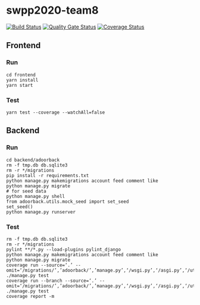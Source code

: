 # swpp2020-team8

[![Build Status](https://travis-ci.org/swsnu/swpp2020-team8.svg?branch=master)](https://travis-ci.org/swsnu/swpp2020-team8)
[![Quality Gate Status](https://sonarcloud.io/api/project_badges/measure?project=swsnu_swpp2020-team8&metric=alert_status)](https://sonarcloud.io/dashboard?id=swsnu_swpp2020-team8)
[![Coverage Status](https://coveralls.io/repos/github/swsnu/swpp2020-team8/badge.svg?branch=master)](https://coveralls.io/github/swsnu/swpp2020-team8?branch=master)

## Frontend

### Run
```
cd frontend
yarn install
yarn start
```

### Test
```
yarn test --coverage --watchAll=false
```

## Backend

### Run
```
cd backend/adoorback
rm -f tmp.db db.sqlite3
rm -r */migrations
pip install -r requirements.txt
python manage.py makemigrations account feed comment like
python manage.py migrate
# for seed data
python manage.py shell
from adoorback.utils.mock_seed import set_seed
set_seed()
python manage.py runserver
```

### Test

```
rm -f tmp.db db.sqlite3
rm -r */migrations
pylint **/*.py --load-plugins pylint_django
python manage.py makemigrations account feed comment like
python manage.py migrate
coverage run --source=‘.’ --omit=‘/migrations/’,’adoorback/’,’manage.py’,‘/wsgi.py’,‘/asgi.py’,‘/utils/*’ ./manage.py test
coverage run --branch --source=‘.’ --omit=‘/migrations/’,’adoorback/’,’manage.py’,‘/wsgi.py’,‘/asgi.py’,‘/utils/*’ ./manage.py test
coverage report -m
```

